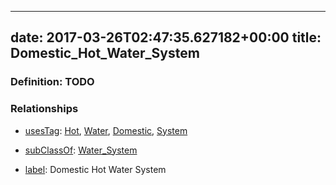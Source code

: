
---
date: 2017-03-26T02:47:35.627182+00:00
title: Domestic_Hot_Water_System
---
### Definition: TODO

### Relationships

* [usesTag](https://brickschema.org/schema/1.0/BrickFrame#usesTag): [Hot](https://brickschema.org/schema/1.0/BrickTag#Hot), [Water](https://brickschema.org/schema/1.0/BrickTag#Water), [Domestic](https://brickschema.org/schema/1.0/BrickTag#Domestic), [System](https://brickschema.org/schema/1.0/BrickTag#System)

* [subClassOf](http://www.w3.org/2000/01/rdf-schema#subClassOf): [Water_System](https://brickschema.org/schema/1.0/Brick#Water_System)

* [label](http://www.w3.org/2000/01/rdf-schema#label): Domestic Hot Water System
